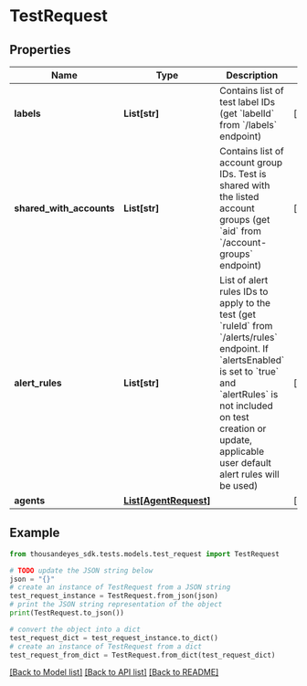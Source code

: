 # TestRequest


## Properties

Name | Type | Description | Notes
------------ | ------------- | ------------- | -------------
**labels** | **List[str]** | Contains list of test label IDs (get &#x60;labelId&#x60; from &#x60;/labels&#x60; endpoint) | [optional] 
**shared_with_accounts** | **List[str]** | Contains list of account group IDs. Test is shared with the listed account groups (get &#x60;aid&#x60; from &#x60;/account-groups&#x60; endpoint) | [optional] 
**alert_rules** | **List[str]** | List of alert rules IDs to apply to the test (get &#x60;ruleId&#x60; from &#x60;/alerts/rules&#x60; endpoint. If &#x60;alertsEnabled&#x60; is set to &#x60;true&#x60; and &#x60;alertRules&#x60; is not included on test creation or update, applicable user default alert rules will be used) | [optional] 
**agents** | [**List[AgentRequest]**](AgentRequest.md) |  | [optional] 

## Example

```python
from thousandeyes_sdk.tests.models.test_request import TestRequest

# TODO update the JSON string below
json = "{}"
# create an instance of TestRequest from a JSON string
test_request_instance = TestRequest.from_json(json)
# print the JSON string representation of the object
print(TestRequest.to_json())

# convert the object into a dict
test_request_dict = test_request_instance.to_dict()
# create an instance of TestRequest from a dict
test_request_from_dict = TestRequest.from_dict(test_request_dict)
```
[[Back to Model list]](../README.md#documentation-for-models) [[Back to API list]](../README.md#documentation-for-api-endpoints) [[Back to README]](../README.md)


